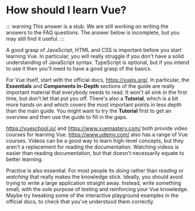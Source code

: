 # How should I learn Vue?

::: warning This answer is a stub.
We are still working on writing the answers to the FAQ questions. The answer below is incomplete, but you may still find it useful.
:::

A good grasp of JavaScript, HTML and CSS is important before you start learning Vue. In particular, you will really struggle if you don't have a solid understanding of JavaScript syntax. TypeScript is optional, but if you intend to use it then you'll need to have a good grasp of the basics.

For Vue itself, start with the official docs, <https://vuejs.org/>. In particular, the **Essentials** and **Components In-Depth** sections of the guide are really important material that everybody needs to read. It won't all sink in the first time, but don't let that put you off. There's also a **Tutorial**, which is a bit more hands on and which covers the most important points in less depth than the main guide. You might want to try the **Tutorial** first to get an overview and then use the guide to fill in the gaps.

<https://vueschool.io/> and <https://www.vuemastery.com/> both provide video courses for learning Vue. <https://www.udemy.com/> also has a range of Vue courses. Videos can be a good way to learn high-level concepts, but they aren't a replacement for reading the documentation. Watching videos is easier than reading documentation, but that doesn't necessarily equate to better learning.

Practice is also essential. For most people its *doing* rather than *reading* or *watching* that really makes the knowledge stick. Ideally, you should avoid trying to write a large application straight away. Instead, write something small, with the sole purpose of testing and reinforcing your Vue knowledge. Maybe try tweaking some of the interactive playground examples in the official docs, to check that you've understood them correctly.
